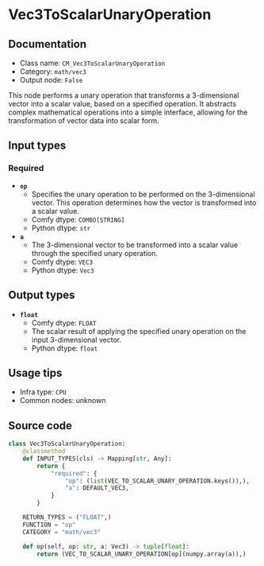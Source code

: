 # Vec3ToScalarUnaryOperation
## Documentation
- Class name: `CM_Vec3ToScalarUnaryOperation`
- Category: `math/vec3`
- Output node: `False`

This node performs a unary operation that transforms a 3-dimensional vector into a scalar value, based on a specified operation. It abstracts complex mathematical operations into a simple interface, allowing for the transformation of vector data into scalar form.
## Input types
### Required
- **`op`**
    - Specifies the unary operation to be performed on the 3-dimensional vector. This operation determines how the vector is transformed into a scalar value.
    - Comfy dtype: `COMBO[STRING]`
    - Python dtype: `str`
- **`a`**
    - The 3-dimensional vector to be transformed into a scalar value through the specified unary operation.
    - Comfy dtype: `VEC3`
    - Python dtype: `Vec3`
## Output types
- **`float`**
    - Comfy dtype: `FLOAT`
    - The scalar result of applying the specified unary operation on the input 3-dimensional vector.
    - Python dtype: `float`
## Usage tips
- Infra type: `CPU`
- Common nodes: unknown


## Source code
```python
class Vec3ToScalarUnaryOperation:
    @classmethod
    def INPUT_TYPES(cls) -> Mapping[str, Any]:
        return {
            "required": {
                "op": (list(VEC_TO_SCALAR_UNARY_OPERATION.keys()),),
                "a": DEFAULT_VEC3,
            }
        }

    RETURN_TYPES = ("FLOAT",)
    FUNCTION = "op"
    CATEGORY = "math/vec3"

    def op(self, op: str, a: Vec3) -> tuple[float]:
        return (VEC_TO_SCALAR_UNARY_OPERATION[op](numpy.array(a)),)

```
